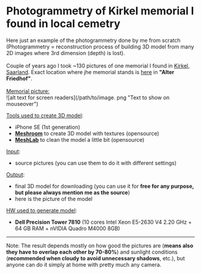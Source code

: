 # Photogrammetry of Kirkel memorial I found in local cemetry
Here just an example of the photogrammetry done by me from scratch (Photogrammetry = reconstruction process of building 3D model from many 2D images where 3rd dimension (depth) is lost). 
<BR><BR>
Couple of years ago I took ~130 pictures of one memorial I found in [Kirkel, Saarland](https://en.wikipedia.org/wiki/Kirkel). Exact location where jhe memorial stands is [here](https://www.google.com/maps/place/49%C2%B017'11.4%22N+7%C2%B013'57.8%22E/@49.286502,7.2321778,184m/data=!3m2!1e3!4b1!4m6!3m5!1s0x0:0x1b692cdb3b45ac37!7e2!8m2!3d49.2865021!4d7.2327248) in **"Alter Friedhof"**.
<BR><BR>
<ins>Memorial picture:</ins><BR>
![alt text for screen readers](/path/to/image. png "Text to show on mouseover")


<ins>Tools used to create 3D model</ins>:
- iPhone SE (1st generation)
- **[Meshroom](https://alicevision.org/#meshroom "Meshroom")** to create 3D model with textures (opensource)
- **[MeshLab](https://www.meshlab.net/ "MeshLab")** to clean the model a little bit (opensource)

<ins>Input</ins>:
- source pictures (you can use them to do it with different settings)

<ins>Output</ins>:
- final 3D model for downloading (you can use it for **free for any purpose, but please always mention me as the source**)
- here is the picture of the model

<ins>HW used to generate model</ins>:
- **Dell Precision Tower 7810** (10 cores Intel Xeon E5-2630 V4 2.20 GHz + 64 GB RAM + nVIDIA Quadro M4000 8GB)
---
Note: The result depends mostly on how good the pictures are (**means also they have to overlap each other by 70-80%**) and sunlight conditions (**recommended when cloudy to avoid unnecessary shadows**, etc.), but anyone can do it simply at home with pretty much any camera.

